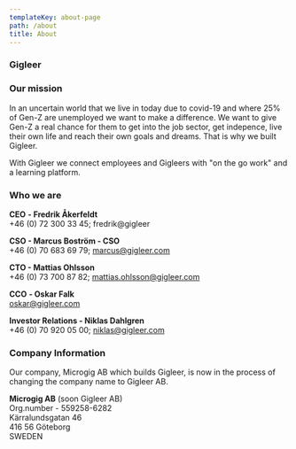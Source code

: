 ```yaml
---
templateKey: about-page
path: /about
title: About
---
```

### Gigleer

### Our mission

In an uncertain world that we live in today due to covid-19 and where 25% of Gen-Z are unemployed we want to make a difference. We want to give Gen-Z a real chance for them to get into the job sector, get indepence, live their own life and reach their own goals and dreams. That is why we built Gigleer.

With Gigleer we connect employees and Gigleers with "on the go work" and a learning platform. 

### Who we are

**CEO** **\- Fredrik Åkerfeldt** \
+46 (0) 72 300 33 45; fredrik@gigleer

**CSO - Marcus Boström - CSO**\
+46 (0) 70 683 69 79; marcus@gigleer.com

**CTO - Mattias Ohlsson** \
+46 (0) 73 700 87 82; mattias.ohlsson@gigleer.com

**CCO** **\- Oskar Falk**\
oskar@gigleer.com

**Investor Relations - Niklas Dahlgren** \
+46 (0)  70 920 05 00; niklas@gigleer.com



### Company Information

Our company, Microgig AB which builds Gigleer, is now in the process of changing the company name to Gigleer AB. 

**Microgig AB** (soon Gigleer AB)\
Org.number - 559258-6282\
Kärralundsgatan 46\
416 56 Göteborg\
SWEDEN